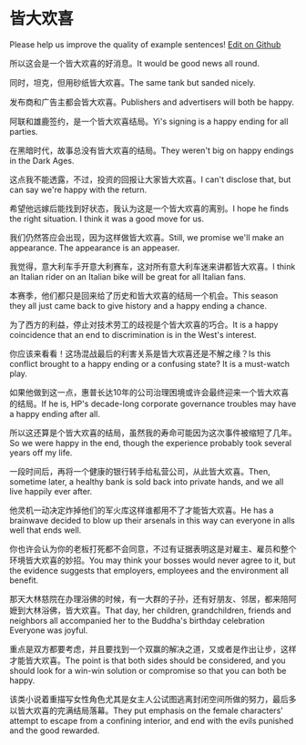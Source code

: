 # 皆大欢喜

Please help us improve the quality of example sentences! [Edit on Github](https://github.com/jiyushe/jiyu-example-sentence-source/blob/main/chinese/jiedahuanxi.md)

<p><span class="chinese">所以这会是一个皆大欢喜的好消息。</span><span class="english">It would be good news all round.</span></p>

<p><span class="chinese">同时，坦克，但用砂纸皆大欢喜。</span><span class="english">The same tank but sanded nicely.</span></p>

<p><span class="chinese">发布商和广告主都会皆大欢喜。</span><span class="english">Publishers and advertisers will both be happy.</span></p>

<p><span class="chinese">阿联和雄鹿签约，是一个皆大欢喜结局。</span><span class="english">Yi's signing is a happy ending for all parties.</span></p>

<p><span class="chinese">在黑暗时代，故事总没有皆大欢喜的结局。</span><span class="english">They weren't big on happy endings in the Dark Ages.</span></p>

<p><span class="chinese">这点我不能透露，不过，投资的回报让大家皆大欢喜。</span><span class="english">I can't disclose that, but can say we're happy with the return.</span></p>

<p><span class="chinese">希望他远嫁后能找到好状态，我认为这是一个皆大欢喜的离别。</span><span class="english">I hope he finds the right situation. I think it was a good move for us.</span></p>

<p><span class="chinese">我们仍然答应会出现，因为这样做皆大欢喜。</span><span class="english">Still, we promise we'll make an appearance. The appearance is an appeaser.</span></p>

<p><span class="chinese">我觉得，意大利车手开意大利赛车，这对所有意大利车迷来讲都皆大欢喜。</span><span class="english">I think an Italian rider on an Italian bike will be great for all Italian fans.</span></p>

<p><span class="chinese">本赛季，他们都只是回来给了历史和皆大欢喜的结局一个机会。</span><span class="english">This season they all just came back to give history and a happy ending a chance.</span></p>

<p><span class="chinese">为了西方的利益，停止对技术劳工的歧视是个皆大欢喜的巧合。</span><span class="english">It is a happy coincidence that an end to discrimination is in the West's interest.</span></p>

<p><span class="chinese">你应该来看看！这场混战最后的利害关系是皆大欢喜还是不解之缘？</span><span class="english">Is this conflict brought to a happy ending or a confusing state? It is a must-watch play.</span></p>

<p><span class="chinese">如果他做到这一点，惠普长达10年的公司治理困境或许会最终迎来一个皆大欢喜的结局。</span><span class="english">If he is, HP's decade-long corporate governance troubles may have a happy ending after all.</span></p>

<p><span class="chinese">所以这还算是个皆大欢喜的结局，虽然我的寿命可能因为这次事件被缩短了几年。</span><span class="english">So we were happy in the end, though the experience probably took several years off my life.</span></p>

<p><span class="chinese">一段时间后，再将一个健康的银行转手给私营公司，从此皆大欢喜。</span><span class="english">Then, sometime later, a healthy bank is sold back into private hands, and we all live happily ever after.</span></p>

<p><span class="chinese">他灵机一动决定炸掉他们的军火库这样谁都用不了才能皆大欢喜。</span><span class="english">He has a brainwave decided to blow up their arsenals in this way can everyone in alls well that ends well.</span></p>

<p><span class="chinese">你也许会认为你的老板打死都不会同意，不过有证据表明这是对雇主、雇员和整个环境皆大欢喜的妙招。</span><span class="english">You may think your bosses would never agree to it, but the evidence suggests that employers, employees and the environment all benefit.</span></p>

<p><span class="chinese">那天大林慈院在办理浴佛的时候，有一大群的子孙，还有好朋友、邻居，都来陪阿嬷到大林浴佛，皆大欢喜。</span><span class="english">That day, her children, grandchildren, friends and neighbors all accompanied her to the Buddha's birthday celebration Everyone was joyful.</span></p>

<p><span class="chinese">重点是双方都要考虑，并且要找到一个双赢的解决之道，又或者是作出让步，这样才能皆大欢喜。</span><span class="english">The point is that both sides should be considered, and you should look for a win-win solution or compromise so that you can both be happy.</span></p>

<p><span class="chinese">该类小说着重描写女性角色尤其是女主人公试图逃离封闭空间所做的努力，最后多以皆大欢喜的完满结局落幕。</span><span class="english">They put emphasis on the female characters' attempt to escape from a confining interior, and end with the evils punished and the good rewarded.</span></p>

